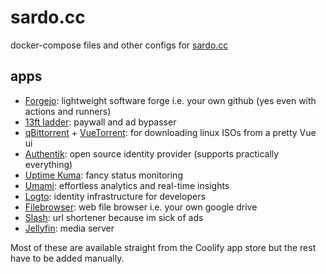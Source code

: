 # sardo.cc

docker-compose files and other configs for [sardo.cc](https://status.sardo.cc)

## apps

- [Forgejo](https://forgejo.org/): lightweight software forge i.e. your own github (yes even with actions and runners)
- [13ft ladder](https://github.com/wasi-master/13ft): paywall and ad bypasser
- [qBittorrent](https://www.qbittorrent.org/) + [VueTorrent](https://github.com/VueTorrent/VueTorrent): for downloading linux ISOs from a pretty Vue ui
- [Authentik](https://goauthentik.io/): open source identity provider (supports practically everything)
- [Uptime Kuma](https://github.com/louislam/uptime-kuma): fancy status monitoring
- [Umami](https://umami.is/): effortless analytics and real-time insights
- [Logto](https://logto.io/): identity infrastructure for developers
- [Filebrowser](https://filebrowser.org/): web file browser i.e. your own google drive
- [Slash](https://github.com/yourselfhosted/slash): url shortener because im sick of ads
- [Jellyfin](https://jellyfin.org/): media server

Most of these are available straight from the Coolify app store but the rest have to be added manually.
